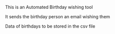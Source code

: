This is an Automated Birthday wishing tool

It sends the birthday person an email wishing them 

Data of birthdays to be stored in the csv file
